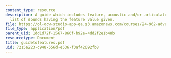 ```yaml
---
content_type: resource
description: A guide which includes feature, acoustic and/or articulatory definition,
  list of sounds having the feature value given.
file: https://ol-ocw-studio-app-qa.s3.amazonaws.com/courses/24-962-advanced-phonology-spring-2005/7215a223c948556de536f3af42092fb8_guidetofeatures.pdf
file_type: application/pdf
parent_uid: 1dd1d72f-1567-866f-b92e-4dd2f2e1b48b
resourcetype: Document
title: guidetofeatures.pdf
uid: 7215a223-c948-556d-e536-f3af42092fb8
---
```

